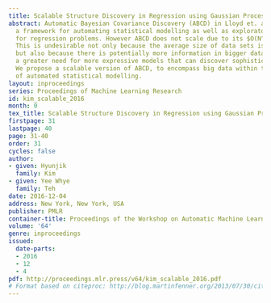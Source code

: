 ```yaml
---
title: Scalable Structure Discovery in Regression using Gaussian Processes
abstract: Automatic Bayesian Covariance Discovery (ABCD) in Lloyd et. al (2014) provides
  a framework for automating statistical modelling as well as exploratory data analysis
  for regression problems. However ABCD does not scale due to its $O(N^3)$ running time.
  This is undesirable not only because the average size of data sets is growing fast,
  but also because there is potentially more information in bigger data, implying
  a greater need for more expressive models that can discover sophisticated structure.
  We propose a scalable version of ABCD, to encompass big data within the boundaries
  of automated statistical modelling.
layout: inproceedings
series: Proceedings of Machine Learning Research
id: kim_scalable_2016
month: 0
tex_title: Scalable Structure Discovery in Regression using Gaussian Processes
firstpage: 31
lastpage: 40
page: 31-40
order: 31
cycles: false
author:
- given: Hyunjik
  family: Kim
- given: Yee Whye
  family: Teh
date: 2016-12-04
address: New York, New York, USA
publisher: PMLR
container-title: Proceedings of the Workshop on Automatic Machine Learning
volume: '64'
genre: inproceedings
issued:
  date-parts:
  - 2016
  - 12
  - 4
pdf: http://proceedings.mlr.press/v64/kim_scalable_2016.pdf
# Format based on citeproc: http://blog.martinfenner.org/2013/07/30/citeproc-yaml-for-bibliographies/
---
```

